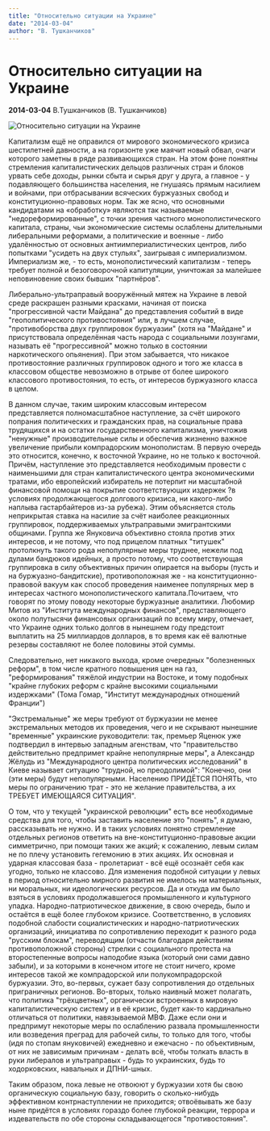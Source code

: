 ```yaml
---
title: "Относительно ситуации на Украине"
date: "2014-03-04"
author: "В. Тушканчиков"
---
```


# Относительно ситуации на Украине

**2014-03-04** В.Тушканчиков (В. Тушканчиков)

![Относительно ситуации на Украине](http://www.ridus.ru/images/2014/1/23/146052/hd_dd2841543f.jpg)

Капитализм ещё не оправился от мирового экономического кризиса шестилетней давности, а на горизонте уже маячит новый обвал, очаги которого заметны в ряде развивающихся стран. На этом фоне понятны стремления капиталистических дельцов различных стран и блоков урвать себе доходы, рынки сбыта и сырья друг у друга, а главное - у подавляющего большинства населения, не гнушаясь прямым насилием и войнами, при отбрасывании всяческих буржуазных свобод и конституционно-правовых норм. Так же ясно, что основными кандидатами на «обработку» являются так называемые "недореформированные", с точки зрения частного монополистического капитала, страны, чьи экономические системы ослаблены длительными либеральными реформами, а политические и военные - либо удалённостью от основных антиимпериалистических центров, либо попытками "усидеть на двух стульях", заигрывая с империализмом. Империализм же, - то есть, монополистический капитализм - теперь требует полной и безоговорочной капитуляции, уничтожая за малейшее неповиновение своих бывших "партнёров".

Либерально-ультраправый вооружённый мятеж на Украине в левой среде раскрашен разными красками, начиная от поиска "прогрессивной части Майдана" до представления событий в виде "геополитического противостояния" или, в лучшем случае, "противоборства двух группировок буржуазии" (хотя на "Майдане" и присутствовала определённая часть народа с социальными лозунгами, называть её "прогрессивной" можно только в состоянии наркотического опьянения). При этом забывается, что никакое противостояние различных группировок одного и того же класса в классовом обществе невозможно в отрыве от более широкого классового противостояния, то есть, от интересов буржуазного класса в целом.

В данном случае, таким широким классовым интересом представляется полномасштабное наступление, за счёт широкого попрания политических и гражданских прав, на социальные права трудящихся и на остатки государственного капитализма, уничтожив "ненужные" производительные силы и обеспечив жизненно важное увеличение прибыли компрадорским монополистам. В первую очередь это относится, конечно, к восточной Украине, но не только к восточной. Причём, наступление это представляется необходимым провести с наименьшими для стран капиталистического центра экономическими тратами, ибо европейский избиратель не потерпит ни масштабной финансовой помощи на покрытие соответствующих издержек ?в условиях продолжающегося долгового кризиса, ни какого-либо наплыва гастарбайтеров из-за рубежа). Этим объясняется столь неприкрытая ставка на насилие за счёт наиболее реакционных группировок, поддерживаемых ультраправыми эмигрантскими общинами. Группа же Януковича объективно стояла против этих интересов, и не потому, что под прицелом платных "титушек" протолкнуть такого рода непопулярные меры труднее, нежели под дулами бандюков идейных, а просто потому, что соответствующая группировка в силу объективных причин опирается на выборы (пусть и на буржуазно-бандитские), противоположная же - на конституционно-правовой вакуум как способ проведения наименее популярных мер в интересах частного монополистического капитала.Почитаем, что говорят по этому поводу некоторые буржуазные аналитики. Любомир Митов из "Института международных финансов", представляющего около полутысячи финансовых организаций по всему миру, отмечает, что Украине одних только долгов в нынешнем году предстоит выплатить на 25 миллиардов долларов, в то время как её валютные резервы составляют не более половины этой суммы.

Следовательно, нет никакого выхода, кроме очередных "болезненных реформ", в том числе кратного повышения цен на газ, "реформирования" тяжёлой индустрии на Востоке, и тому подобных "крайне глубоких реформ с крайне высокими социальными издержками" (Тома Гомар, "Институт международных отношений Франции")

 "Экстремальные" же меры требуют от буржуазии не менее экстремальных методов их проведения, чего и не скрывают нынешние "временные" украинские руководители: так, премьер Яценюк уже подтвердил в интервью западным агенствам, что "правительство действительно предпримет крайне непопулярные меры", а Александр Жёлудь из "Международного центра политических исследований" в Киеве называет ситуацию "трудной, но преодолимой": "Конечно, они (эти меры) будут непопулярными. Населению ПРИДЁТСЯ ПОНЯТЬ, что меры по ограничению трат - это не желание правительства, а их ТРЕБУЕТ ИМЕЮЩАЯСЯ СИТУАЦИЯ".

О том, что у текущей "украинской революции" есть все необходимые средства для того, чтобы заставить население это "понять", я думаю, рассказывать не нужно. И в таких условиях понятно стремление отдельных регионов ответить на вне-конституционно-правовые акции симметрично, при помощи таких же акций; к сожалению, левым силам не по плечу установить гегемонию в этих акциях. Их основная и ударная классовая база - пролетариат - всё ещё осознаёт себя как угодно, только не классово. Для изменения подобной ситуации у левых в период относительно мирного развития не имелось ни материальных, ни моральных, ни идеологических ресурсов. Да и откуда им было взяться в условиях продолжавшегося промышленного и культурного упадка. Народно-патриотическое движение, в свою очередь, было и остаётся в ещё более глубоком кризисе. Соответственно, в условиях подобной слабости социалистических и народно-патриотических организаций, инициатива по сопротивлению переходит к разного рода "русским блокам", переводящим (отчасти благодаря действиям противоположной стороны) стрелки с социального протеста на второстепенные вопросы наподобие языка (который они сами давно забыли), и за которыми в конечном итоге не стоит ничего, кроме интересов такой же компрадорской или полукомпрадорской буржуазии. Это, во-первых, сужает базу сопротивления до отдельных приграничных регионов. Во-вторых, только наивный может полагать, что политика "трёхцветных", органически встроенных в мировую капиталистическую систему и в её кризис, будет как-то кардинально отличаться от политики, навязываемой МВФ. Даже если они и предпримут некоторые меры по ослаблению развала промышленности или возведения преград для рабочей силы, то только для того, чтобы (идя по стопам януковичей) ежедневно и ежечасно - по объективным, от них не зависимым причинам - делать всё, чтобы толкать власть в руки либералов и ультраправых - будь то украинских, будь то ходорковских, навальных и ДПНИ-шных.

Таким образом, пока левые не отвоюют у буржуазии хотя бы свою органическую социальную базу, говорить о сколько-нибудь эффективном контрнаступлении не приходится; отвоёвывать же базу ныне придётся в условиях гораздо более глубокой реакции, террора и издевательств по обе стороны складывающегося "противостояния".